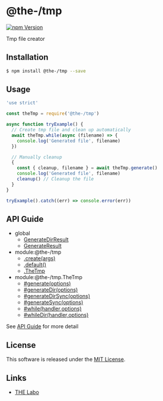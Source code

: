 @the-/tmp
==========

<!---
This file is generated by @the-/templates. Do not update manually.
--->

<!-- Badge Start -->
<a name="badges"></a>

[![npm Version][bd_npm_shield_url]][bd_npm_url]

[bd_repo_url]: https://github.com/the-labo/the
[bd_npm_url]: http://www.npmjs.org/package/@the-/tmp
[bd_npm_shield_url]: http://img.shields.io/npm/v/@the-/tmp.svg?style=flat

<!-- Badge End -->


<!-- Description Start -->
<a name="description"></a>

Tmp file creator

<!-- Description End -->


<!-- Overview Start -->
<a name="overview"></a>




<!-- Overview End -->


<!-- Sections Start -->
<a name="sections"></a>

<!-- Section from "doc/readme/01.Installation.md.hbs" Start -->

<a name="section-doc-readme-01-installation-md"></a>

Installation
-----

```bash
$ npm install @the-/tmp --save
```


<!-- Section from "doc/readme/01.Installation.md.hbs" End -->

<!-- Section from "doc/readme/02.Usage.md.hbs" Start -->

<a name="section-doc-readme-02-usage-md"></a>

Usage
---------

```javascript
'use strict'

const theTmp = require('@the-/tmp')

async function tryExample() {
  // Create tmp file and clean up automatically
  await theTmp.while(async (filename) => {
    console.log('Generated file', filename)
  })

  // Manually cleanup
  {
    const { cleanup, filename } = await theTmp.generate()
    console.log('Generated file', filename)
    cleanup() // Cleanup the file
  }
}

tryExample().catch((err) => console.error(err))

```


<!-- Section from "doc/readme/02.Usage.md.hbs" End -->


<!-- Sections Start -->

<a name="api"></a>

## API Guide


- global
  - [GenerateDirResult](./doc/api/api.md#GenerateDirResult)
  - [GenerateResult](./doc/api/api.md#GenerateResult)
- module:@the-/tmp
  - [.create(args)](./doc/api/api.md#module_@the-/tmp.create)
  - [.default()](./doc/api/api.md#module_@the-/tmp.default)
  - [.TheTmp](./doc/api/api.md#module_@the-/tmp.TheTmp)
- module:@the-/tmp.TheTmp
  - [#generate(options)](./doc/api/api.md#module_@the-/tmp.TheTmp#generate)
  - [#generateDir(options)](./doc/api/api.md#module_@the-/tmp.TheTmp#generateDir)
  - [#generateDirSync(options)](./doc/api/api.md#module_@the-/tmp.TheTmp#generateDirSync)
  - [#generateSync(options)](./doc/api/api.md#module_@the-/tmp.TheTmp#generateSync)
  - [#while(handler,options)](./doc/api/api.md#module_@the-/tmp.TheTmp#while)
  - [#whileDir(handler,options)](./doc/api/api.md#module_@the-/tmp.TheTmp#whileDir)

See [API Guide](./doc/api/api.md) for more detail


<!-- LICENSE Start -->
<a name="license"></a>

License
-------
This software is released under the [MIT License](https://github.com/the-labo/the/blob/master/LICENSE).

<!-- LICENSE End -->


<!-- Links Start -->
<a name="links"></a>

Links
------

+ [THE Labo][the_labo_url]

[the_labo_url]: https://github.com/the-labo

<!-- Links End -->
